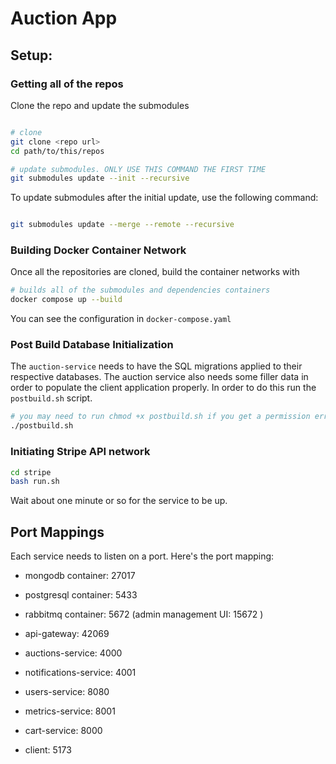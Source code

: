 # Auction App

## Setup:

### Getting all of the repos

Clone the repo and update the submodules

```bash

# clone
git clone <repo url>
cd path/to/this/repos

# update submodules. ONLY USE THIS COMMAND THE FIRST TIME
git submodules update --init --recursive
```

To update submodules after the initial update, use the following command:

```bash

git submodules update --merge --remote --recursive
```

### Building Docker Container Network

Once all the repositories are cloned, build the container networks with

```bash
# builds all of the submodules and dependencies containers
docker compose up --build
```

You can see the configuration in `docker-compose.yaml`

### Post Build Database Initialization

The `auction-service` needs to have the SQL migrations
applied to their respective databases. The auction service also needs some
filler data in order to populate the client application properly. In order to do
this run the `postbuild.sh` script.

```bash
# you may need to run chmod +x postbuild.sh if you get a permission error
./postbuild.sh
```

### Initiating Stripe API network

```bash
cd stripe
bash run.sh
```
Wait about one minute or so for the service to be up.

## Port Mappings

Each service needs to listen on a port. Here's the port mapping:

- mongodb container: 27017

- postgresql container: 5433

- rabbitmq container: 5672 (admin management UI: 15672 )

- api-gateway: 42069

- auctions-service: 4000

- notifications-service: 4001

- users-service: 8080

- metrics-service: 8001 

- cart-service: 8000

- client: 5173
